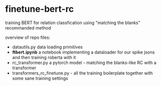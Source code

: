 # finetune-bert-rc
training BERT for relation classfication using "matching the blanks" recommanded method

overview of repo files:
* datautils.py data loading primitives 
* **ftbert.ipynb** a notebook implementing a dataloader for our spike jsons and then training roberta with it
* rc_transformer.py a pytorch model - matching the blanks-like RC with a transformer
* transformers_rc_finetune.py - all the training boilerplate together with some sane training settings
